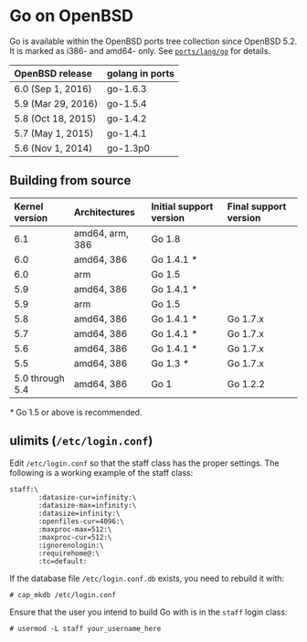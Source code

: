 # Go on OpenBSD

Go is available within the OpenBSD ports tree collection since OpenBSD 5.2.  It is marked as i386- and amd64- only.  See [`ports/lang/go`](http://ports.su/lang/go) for details.

| **OpenBSD release** | **golang in ports** |
|:--------------------|:--------------------|
| 6.0 (Sep 1, 2016)   | go-1.6.3            |
| 5.9 (Mar 29, 2016)  | go-1.5.4            |
| 5.8 (Oct 18, 2015)  | go-1.4.2            |
| 5.7 (May 1, 2015)   | go-1.4.1            |
| 5.6 (Nov 1, 2014)   | go-1.3p0            |

## Building from source

| **Kernel version** | **Architectures** | **Initial support version** | **Final support version** |
|:-------------------|:------------------|:----------------------------|:--------------------------|
| 6.1                | amd64, arm, 386   | Go 1.8                      |                           |
| 6.0                | amd64, 386        | Go 1.4.1 _*_                |                           |
| 6.0                | arm               | Go 1.5                      |                           |
| 5.9                | amd64, 386        | Go 1.4.1 _*_                |                           |
| 5.9                | arm               | Go 1.5                      |                           |
| 5.8                | amd64, 386        | Go 1.4.1 _*_                | Go 1.7.x                  |
| 5.7                | amd64, 386        | Go 1.4.1 _*_                | Go 1.7.x                  |
| 5.6                | amd64, 386        | Go 1.4.1 _*_                | Go 1.7.x                  |
| 5.5                | amd64, 386        | Go 1.3 _*_                  | Go 1.7.x                  |
| 5.0 through 5.4    | amd64, 386        | Go 1                        | Go 1.2.2                  |
_*_ Go 1.5 or above is recommended.

## ulimits (` /etc/login.conf `)

Edit `/etc/login.conf` so that the staff class has the proper
settings. The following is a working example of the staff class:
```
staff:\
       :datasize-cur=infinity:\
       :datasize-max=infinity:\
       :datasize=infinity:\
       :openfiles-cur=4096:\
       :maxproc-max=512:\
       :maxproc-cur=512:\
       :ignorenologin:\
       :requirehome@:\
       :tc=default:
```

If the database file `/etc/login.conf.db` exists, you need to rebuild it with:
```
# cap_mkdb /etc/login.conf
```

Ensure that the user you intend to build Go with is in the `staff` login class:
```
# usermod -L staff your_username_here
```